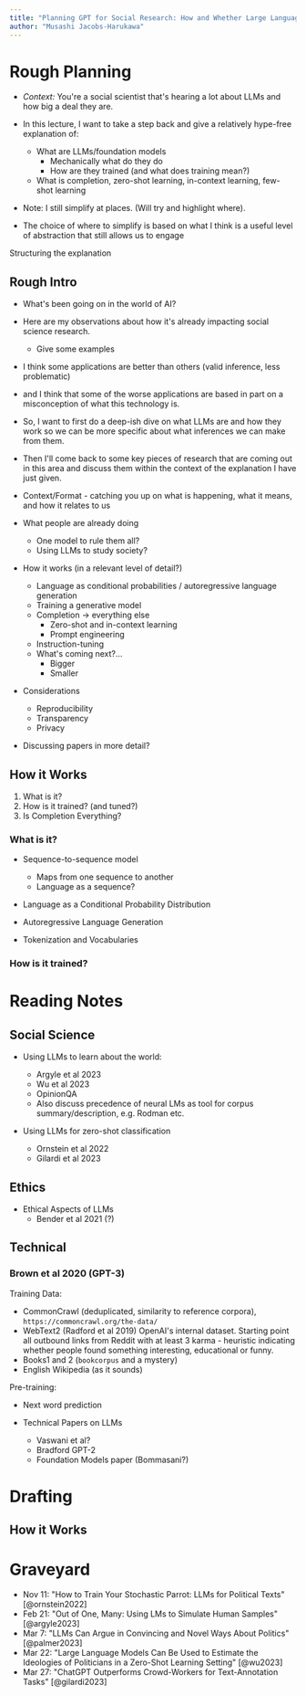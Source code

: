 ```yaml
---
title: "Planning GPT for Social Research: How and Whether Large Language Models Can Help Social Scientists"
author: "Musashi Jacobs-Harukawa"
---
```


# Rough Planning

- _Context:_ You're a social scientist that's hearing a lot about LLMs and how big a deal they are.
- In this lecture, I want to take a step back and give a relatively hype-free explanation of:
	- What are LLMs/foundation models
		- Mechanically what do they do
		- How are they trained (and what does training mean?)
	- What is completion, zero-shot learning, in-context learning, few-shot learning


- Note: I still simplify at places. (Will try and highlight where).
- The choice of where to simplify is based on what I think is a useful level of abstraction that still allows us to engage


Structuring the explanation


## Rough Intro

- What's been going on in the world of AI?
- Here are my observations about how it's already impacting social science research.
	- Give some examples
- I think some applications are better than others (valid inference, less problematic)
- and I think that some of the worse applications are based in part on a misconception of what this technology is.
- So, I want to first do a deep-ish dive on what LLMs are and how they work so we can be more specific about what inferences we can make from them.
- Then I'll come back to some key pieces of research that are coming out in this area and discuss them within the context of the explanation I have just given.


- Context/Format - catching you up on what is happening, what it means, and how it relates to us
- What people are already doing
	- One model to rule them all?
	- Using LLMs to study society?
- How it works (in a relevant level of detail?)
	- Language as conditional probabilities / autoregressive language generation
	- Training a generative model
	- Completion -> everything else
		- Zero-shot and in-context learning
		- Prompt engineering
	- Instruction-tuning
	- What's coming next?...
		- Bigger
		- Smaller
- Considerations
	- Reproducibility
	- Transparency
	- Privacy
- Discussing papers in more detail?



## How it Works

1. What is it?
2. How is it trained? (and tuned?)
3. Is Completion Everything?

### What is it?

- Sequence-to-sequence model
	- Maps from one sequence to another
	- Language as a sequence?

- Language as a Conditional Probability Distribution

- Autoregressive Language Generation

- Tokenization and Vocabularies

### How is it trained?





# Reading Notes

## Social Science

- Using LLMs to learn about the world:
	- Argyle et al 2023
	- Wu et al 2023
	- OpinionQA
	- Also discuss precedence of neural LMs as tool for corpus summary/description, e.g. Rodman etc.

- Using LLMs for zero-shot classification
	- Ornstein et al 2022
	- Gilardi et al 2023

## Ethics

- Ethical Aspects of LLMs
	- Bender et al 2021 (?)

## Technical

### Brown et al 2020 (GPT-3)

Training Data:

- CommonCrawl (deduplicated, similarity to reference corpora), `https://commoncrawl.org/the-data/`
- WebText2 (Radford et al 2019) OpenAI's internal dataset. Starting point all outbound links from Reddit with at least 3 karma - heuristic indicating whether people found something interesting, educational or funny.
- Books1 and 2 (`bookcorpus` and a mystery)
- English Wikipedia (as it sounds)

Pre-training:

- Next word prediction


- Technical Papers on LLMs
	- Vaswani et al?
	- Bradford GPT-2
	- Foundation Models paper (Bommasani?)

# Drafting


## How it Works

# Graveyard

- Nov 11: "How to Train Your Stochastic Parrot: LLMs for Political Texts" [@ornstein2022]
- Feb 21: "Out of One, Many: Using LMs to Simulate Human Samples" [@argyle2023]
- Mar 7: "LLMs Can Argue in Convincing and Novel Ways About Politics" [@palmer2023]
- Mar 22: "Large Language Models Can Be Used to Estimate the Ideologies of Politicians in a Zero-Shot Learning Setting" [@wu2023]
- Mar 27: "ChatGPT Outperforms Crowd-Workers for Text-Annotation Tasks" [@gilardi2023]

